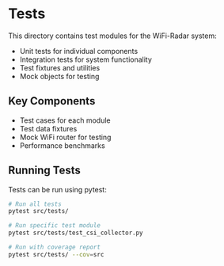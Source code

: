 # Tests

This directory contains test modules for the WiFi-Radar system:

- Unit tests for individual components
- Integration tests for system functionality
- Test fixtures and utilities
- Mock objects for testing

## Key Components

- Test cases for each module
- Test data fixtures
- Mock WiFi router for testing
- Performance benchmarks

## Running Tests

Tests can be run using pytest:

```bash
# Run all tests
pytest src/tests/

# Run specific test module
pytest src/tests/test_csi_collector.py

# Run with coverage report
pytest src/tests/ --cov=src
```
